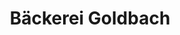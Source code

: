 ---
title: "Bäckerei Goldbach"
url: /wilsdruff/baeckerei-goldbach-tharandter-strasse/
shop: Bäckerei
---